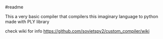 #readme

This a very basic compiler that compilers this imaginary language to python
made with PLY library

check wiki for info
https://github.com/sovietspy2/custom_compiler/wiki
